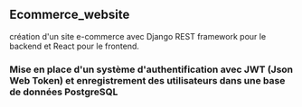 ## Ecommerce_website

création d'un site e-commerce avec Django REST framework pour le backend et React pour le frontend.

### Mise en place d'un système d'authentification avec JWT (Json Web Token) et enregistrement des utilisateurs dans une base de données PostgreSQL

